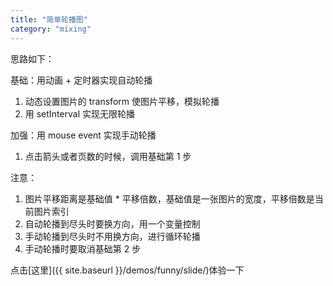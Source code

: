 ```yaml
---
title: "简单轮播图"
category: "mixing"
---
```


思路如下：

基础：用动画 + 定时器实现自动轮播
1. 动态设置图片的 transform 使图片平移，模拟轮播
1. 用 setInterval 实现无限轮播

加强：用 mouse event 实现手动轮播
1. 点击箭头或者页数的时候，调用基础第 1 步

注意：
1. 图片平移距离是基础值 * 平移倍数，基础值是一张图片的宽度，平移倍数是当前图片索引
1. 自动轮播到尽头时要换方向，用一个变量控制
1. 手动轮播到尽头时不用换方向，进行循环轮播
1. 手动轮播时要取消基础第 2 步

点击[这里]({{ site.baseurl }}/demos/funny/slide/)体验一下